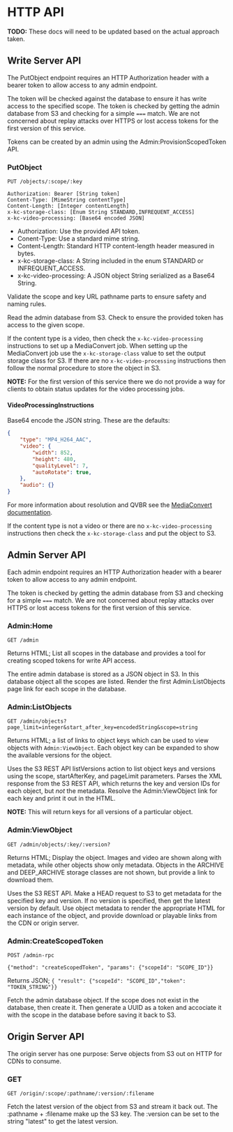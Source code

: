 HTTP API
========
__TODO:__ These docs will need to be updated based on the actual approach taken.

Write Server API
----------------
The PutObject endpoint requires an HTTP Authorization header with a bearer token to allow access to any admin endpoint.

The token will be checked against the database to ensure it has write access to the specified scope. The token is checked by getting the admin database from S3 and checking for a simple `===` match. We are not concerned about replay attacks over HTTPS or lost access tokens for the first version of this service.

Tokens can be created by an admin using the Admin:ProvisionScopedToken API.

### PutObject
```
PUT /objects/:scope/:key

Authorization: Bearer [String token]
Content-Type: [MimeString contentType]
Content-Length: [Integer contentLength]
x-kc-storage-class: [Enum String STANDARD,INFREQUENT_ACCESS]
x-kc-video-processing: [Base64 encoded JSON]
```

- Authorization: Use the provided API token.
- Conent-Type: Use a standard mime string.
- Content-Length: Standard HTTP content-length header measured in bytes.
- x-kc-storage-class: A String included in the enum STANDARD or INFREQUENT_ACCESS.
- x-kc-video-processing: A JSON object String serialized as a Base64 String.

Validate the scope and key URL pathname parts to ensure safety and naming rules.

Read the admin database from S3. Check to ensure the provided token has access to the given scope.

If the content type is a video, then check the `x-kc-video-processing` instructions to set up a MediaConvert job. When setting up the MediaConvert job use the `x-kc-storage-class` value to set the output storage class for S3. If there are no `x-kc-video-processing` instructions then follow the normal procedure to store the object in S3.

__NOTE:__ For the first version of this service there we do not provide a way for clients to obtain status updates for the video processing jobs.

#### VideoProcessingInstructions
Base64 encode the JSON string. These are the defaults:

```json
{
    "type": "MP4_H264_AAC",
    "video": {
        "width": 852,
        "height": 480,
        "qualityLevel": 7,
        "autoRotate": true,
    },
    "audio": {}
}
```

For more information about resolution and QVBR see the [MediaConvert documentation](https://docs.aws.amazon.com/mediaconvert/latest/ug/cbr-vbr-qvbr.html).

If the content type is not a video or there are no `x-kc-video-processing` instructions then check the `x-kc-storage-class` and put the object to S3.

Admin Server API
----------------
Each admin endpoint requires an HTTP Authorization header with a bearer token to allow access to any admin endpoint.

The token is checked by getting the admin database from S3 and checking for a simple `===` match. We are not concerned about replay attacks over HTTPS or lost access tokens for the first version of this service.

### Admin:Home
`GET /admin`

Returns HTML; List all scopes in the database and provides a tool for creating scoped tokens for write API access.

The entire admin database is stored as a JSON object in S3. In this database object all the scopes are listed. Render the first Admin:ListObjects page link for each scope in the database.

### Admin:ListObjects
`GET /admin/objects?page_limit=integer&start_after_key=encodedString&scope=string`

Returns HTML; a list of links to object keys which can be used to view objects with `Admin:ViewObject`. Each object key can be expanded to show the available versions for the object.

Uses the S3 REST API listVersions action to list object keys and versions using the scope, startAfterKey, and pageLimit parameters. Parses the XML response from the S3 REST API, which returns the key and version IDs for each object, but *not* the metadata. Resolve the Admin:ViewObject link for each key and print it out in the HTML.

__NOTE:__ This will return keys for all versions of a particular object.

### Admin:ViewObject
`GET /admin/objects/:key/:version?`

Returns HTML; Display the object. Images and video are shown along with metadata, while other objects show only metadata. Objects in the ARCHIVE and DEEP_ARCHIVE storage classes are not shown, but provide a link to download them.

Uses the S3 REST API. Make a HEAD request to S3 to get metadata for the specified key and version. If no version is specified, then get the latest version by default. Use object metadata to render the appropriate HTML for each instance of the object, and provide download or playable links from the CDN or origin server.

### Admin:CreateScopedToken
```
POST /admin-rpc

{"method": "createScopedToken", "params": {"scopeId": "SCOPE_ID"}}
```

Returns JSON; `{ "result": {"scopeId": "SCOPE_ID","token": "TOKEN_STRING"}}`

Fetch the admin database object. If the scope does not exist in the database, then create it. Then generate a UUID as a token and accociate it with the scope in the database before saving it back to S3.

Origin Server API
-----------------
The origin server has one purpose: Serve objects from S3 out on HTTP for CDNs to consume.

### GET
`GET /origin/:scope/:pathname/:version/:filename`

Fetch the latest version of the object from S3 and stream it back out. The :pathname + :filename make up the S3 key. The :version can be set to the string "latest" to get the latest version.

